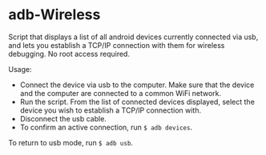 # adb-Wireless

Script that displays a list of all android devices currently connected via usb, and lets you establish a TCP/IP connection with them for wireless debugging. No root access required.

Usage:
 - Connect the device via usb to the computer. Make sure that the device and the computer are connected to a common WiFi network.
 - Run the script. From the list of connected devices displayed, select the device you wish to establish a TCP/IP connection with.
 - Disconnect the usb cable.
 - To confirm an active connection, run `$ adb devices`.
 
To return to usb mode, run `$ adb usb`.
